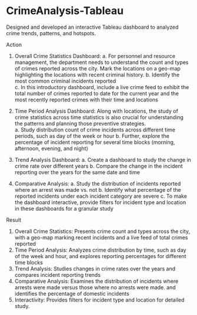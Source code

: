 # CrimeAnalysis-Tableau
Designed and developed an interactive Tableau dashboard to analyzed crime trends, patterns, and hotspots.

Action 
1. Overall Crime Statistics Dashboard: 
a. For personnel and resource management, the department needs to 
understand the count and types of crimes reported across the city. 
Mark the locations on a geo-map highlighting the locations with recent 
criminal history. 
b. Identify the most common criminal incidents reported   
c. In this introductory dashboard, include a live crime feed to exhibit the 
total number of crimes reported to date for the current year and the 
most recently reported crimes with their time and locations

2. Time Period Analysis Dashboard: 
Along with locations, the study of crime statistics across time statistics is also 
crucial for understanding the patterns and planning those preventive strategies.  
a. Study distribution count of crime incidents across different time periods, 
such as day of the week or hour 
b. Further, explore the percentage of incident reporting for several time 
blocks (morning, afternoon, evening, and night)

3. Trend Analysis Dashboard: 
a. Create a dashboard to study the change in crime rate over different years 
b. Compare the change in the incident reporting over the years for the same 
date and time

4. Comparative Analysis:
a. Study the distribution of incidents reported where an arrest was made 
vs. not 
b. Identify what percentage of the reported incidents under each incident 
category are severe 
c. To make the dashboard interactive, provide filters for incident type 
and location in these dashboards for a granular study

Result 
1. Overall Crime Statistics: Presents crime count and types across the city, with a 
geo-map marking recent incidents and a live feed of total crimes reported 
2. Time Period Analysis: Analyzes crime distribution by time, such as day of the 
week and hour, and explores reporting percentages for different time blocks 
3. Trend Analysis: Studies changes in crime rates over the years and compares 
incident reporting trends 
4. Comparative Analysis: Examines the distribution of incidents where arrests were 
made versus those where no arrests were made. and identifies the percentage 
of domestic incidents 
5. Interactivity: Provides filters for incident type and location for detailed study.
